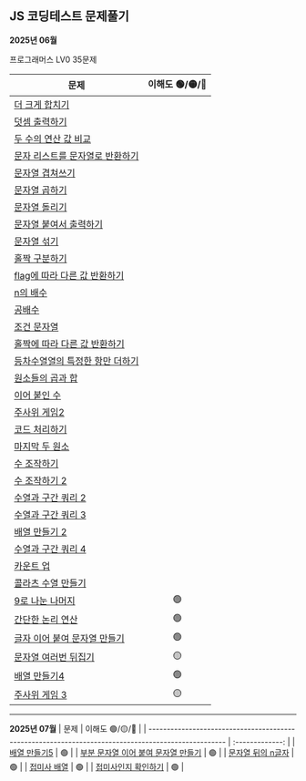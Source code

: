 ## JS 코딩테스트 문제풀기

**2025년 06월**

프로그래머스 LV0 35문제

| 문제                                                                                                | 이해도 🟢/🟡/🔴 |
| --------------------------------------------------------------------------------------------------- | :-------------: |
| [더 크게 합치기](https://school.programmers.co.kr/learn/courses/30/lessons/181939)                  |                 |
| [덧셈 출력하기](https://school.programmers.co.kr/learn/courses/30/lessons/181947)                   |                 |
| [두 수의 연산 값 비교](https://school.programmers.co.kr/learn/courses/30/lessons/181938)            |                 |
| [문자 리스트를 문자열로 반환하기](https://school.programmers.co.kr/learn/courses/30/lessons/181941) |                 |
| [문자열 겹쳐쓰기](https://school.programmers.co.kr/learn/courses/30/lessons/181943)                 |                 |
| [문자열 곱하기](https://school.programmers.co.kr/learn/courses/30/lessons/181940)                   |                 |
| [문자열 돌리기](https://school.programmers.co.kr/learn/courses/30/lessons/181945)                   |                 |
| [문자열 붙여서 출력하기](https://school.programmers.co.kr/learn/courses/30/lessons/181946)          |                 |
| [문자열 섞기](https://school.programmers.co.kr/learn/courses/30/lessons/181942)                     |                 |
| [홀짝 구분하기](https://school.programmers.co.kr/learn/courses/30/lessons/181944)                   |                 |
| [flag에 따라 다른 값 반환하기](https://school.programmers.co.kr/learn/courses/30/lessons/181933)    |                 |
| [n의 배수](https://school.programmers.co.kr/learn/courses/30/lessons/181937)                        |                 |
| [공배수](https://school.programmers.co.kr/learn/courses/30/lessons/181936)                          |                 |
| [조건 문자열](https://school.programmers.co.kr/learn/courses/30/lessons/181934)                     |                 |
| [홀짝에 따라 다른 값 반환하기](https://school.programmers.co.kr/learn/courses/30/lessons/181935)    |                 |
| [등차수열열의 특정한 항만 더하기](https://school.programmers.co.kr/learn/courses/30/lessons/181931) |                 |
| [원소들의 곱과 합](https://school.programmers.co.kr/learn/courses/30/lessons/181929)                |                 |
| [이어 붙인 수](https://school.programmers.co.kr/learn/courses/30/lessons/181928)                    |                 |
| [주사위 게임2](https://school.programmers.co.kr/learn/courses/30/lessons/181930)                    |                 |
| [코드 처리하기](https://school.programmers.co.kr/learn/courses/30/lessons/181932)                   |                 |
| [마지막 두 원소](https://school.programmers.co.kr/learn/courses/30/lessons/181927)                  |                 |
| [수 조작하기](https://school.programmers.co.kr/learn/courses/30/lessons/181926)                     |                 |
| [수 조작하기 2](https://school.programmers.co.kr/learn/courses/30/lessons/181925)                   |                 |
| [수열과 구간 쿼리 2](https://school.programmers.co.kr/learn/courses/30/lessons/181923)              |                 |
| [수열과 구간 쿼리 3](https://school.programmers.co.kr/learn/courses/30/lessons/181924)              |                 |
| [배열 만들기 2](https://school.programmers.co.kr/learn/courses/30/lessons/181921)                   |                 |
| [수열과 구간 쿼리 4](https://school.programmers.co.kr/learn/courses/30/lessons/181922)              |                 |
| [카운트 업](https://school.programmers.co.kr/learn/courses/30/lessons/181920)                       |                 |
| [콜라츠 수열 만들기](https://school.programmers.co.kr/learn/courses/30/lessons/181919)              |                 |
| [9로 나눈 나머지](https://school.programmers.co.kr/learn/courses/30/lessons/181914)                 |       🟢        |
| [간단한 논리 연산](https://school.programmers.co.kr/learn/courses/30/lessons/181917)                |       🟢        |
| [글자 이어 붙여 문자열 만들기](https://school.programmers.co.kr/learn/courses/30/lessons/181915)    |       🟢        |
| [문자열 여러번 뒤집기](https://school.programmers.co.kr/learn/courses/30/lessons/181913)            |       🟡        |
| [배열 만들기4](https://school.programmers.co.kr/learn/courses/30/lessons/181918)                    |       🟢        |
| [주사위 게임 3](https://school.programmers.co.kr/learn/courses/30/lessons/181916)                   |       🟡        |

---

**2025년 07월**
| 문제 | 이해도 🟢/🟡/🔴 |
| --------------------------------------------------------------------------------------------------- | :-------------: |
| [배열 만들기5](https://school.programmers.co.kr/learn/courses/30/lessons/181912) | 🟢 |
| [부분 문자열 이어 붙여 문자열 만들기](https://school.programmers.co.kr/learn/courses/30/lessons/181911) | 🟢 |
| [문자열 뒤의 n글자](https://school.programmers.co.kr/learn/courses/30/lessons/181910) | 🟢 |
| [접미사 배열](https://school.programmers.co.kr/learn/courses/30/lessons/181909) | 🟢 |
| [접미사인지 확인하기](https://school.programmers.co.kr/learn/courses/30/lessons/181908) | 🟢 |
